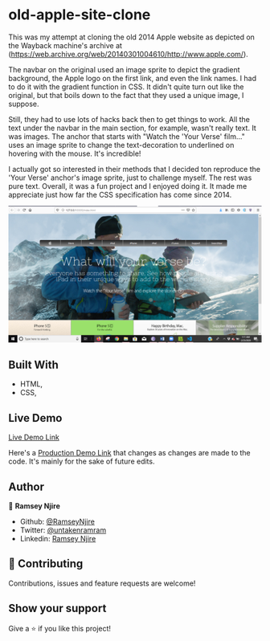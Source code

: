 # old-apple-site-clone

This was my attempt at cloning the old 2014 Apple website as depicted on the Wayback machine's archive at (https://web.archive.org/web/20140301004610/http://www.apple.com/). 

The navbar on the original used an image sprite to depict the gradient background, the Apple logo on the first link, and even the link names. I had to do it with the gradient function in CSS. It didn't quite turn out like the original, but that boils down to the fact that they used a unique image, I suppose. 

Still, they had to use lots of hacks back then to get things to work. All the text under the navbar in the main section, for example, wasn't really text. It was images. The anchor that starts with "Watch the 'Your Verse' film..." uses an image sprite to change the text-decoration to underlined on hovering with the mouse. It's incredible! 

I actually got so interested in their methods that I decided ton reproduce the 'Your Verse' anchor's image sprite, just to challenge myself. The rest was pure text. Overall, it was a fun project and I enjoyed doing it. It made me appreciate just how far the CSS specification has come since 2014. 

![screenshot](https://github.com/RamseyNjire/old-apple-site-clone/blob/development/Images/site-screenshot.PNG)

## Built With

- HTML,
- CSS,

## Live Demo

[Live Demo Link](https://rawcdn.githack.com/RamseyNjire/old-apple-site-clone/7f025d96c1a3b10d9d38e8847bdc3e84b3b04476/index.html)

Here's a [Production Demo Link](https://raw.githack.com/RamseyNjire/old-apple-site-clone/master/index.html) that changes as changes are made to the code. It's mainly for the sake of future edits.


## Author

👤 **Ramsey Njire**

- Github: [@RamseyNjire](https://github.com/RamseyNjire)
- Twitter: [@untakenramram](https://twitter.com/untakenramram)
- Linkedin: [Ramsey Njire](https://www.linkedin.com/in/ramsey-njire-51984931/)

## 🤝 Contributing

Contributions, issues and feature requests are welcome!

## Show your support

Give a ⭐️ if you like this project!
